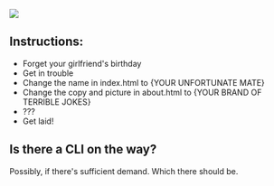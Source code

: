 ![](https://raw.github.com/astanway/i-forgot-my-girlfriends-birthday/master/birthday.jpeg)

## Instructions:
* Forget your girlfriend's birthday
* Get in trouble
* Change the name in index.html to {YOUR UNFORTUNATE MATE}
* Change the copy and picture in about.html to {YOUR BRAND OF TERRIBLE JOKES}
* ???
* Get laid!

## Is there a CLI on the way?
Possibly, if there's sufficient demand. Which there should be.

